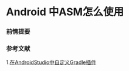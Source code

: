 # Android 中ASM怎么使用
### 前情提要

### 参考文献
1.[在AndroidStudio中自定义Gradle插件](https://blog.csdn.net/huachao1001/article/details/51810328)
